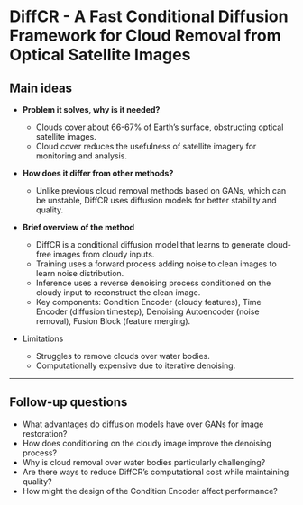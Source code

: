 # DiffCR - A Fast Conditional Diffusion Framework for Cloud Removal from Optical Satellite Images

## Main ideas

- **Problem it solves, why is it needed?**  
  - Clouds cover about 66-67% of Earth’s surface, obstructing optical satellite images.  
  - Cloud cover reduces the usefulness of satellite imagery for monitoring and analysis.

- **How does it differ from other methods?**  
  - Unlike previous cloud removal methods based on GANs, which can be unstable, DiffCR uses diffusion models for better stability and quality.

- **Brief overview of the method**  
  - DiffCR is a conditional diffusion model that learns to generate cloud-free images from cloudy inputs.  
  - Training uses a forward process adding noise to clean images to learn noise distribution.  
  - Inference uses a reverse denoising process conditioned on the cloudy input to reconstruct the clean image.  
  - Key components: Condition Encoder (cloudy features), Time Encoder (diffusion timestep), Denoising Autoencoder (noise removal), Fusion Block (feature merging).

- Limitations  
  - Struggles to remove clouds over water bodies.  
  - Computationally expensive due to iterative denoising.

---

## Follow-up questions

- What advantages do diffusion models have over GANs for image restoration?  
- How does conditioning on the cloudy image improve the denoising process?  
- Why is cloud removal over water bodies particularly challenging?  
- Are there ways to reduce DiffCR’s computational cost while maintaining quality?  
- How might the design of the Condition Encoder affect performance?
